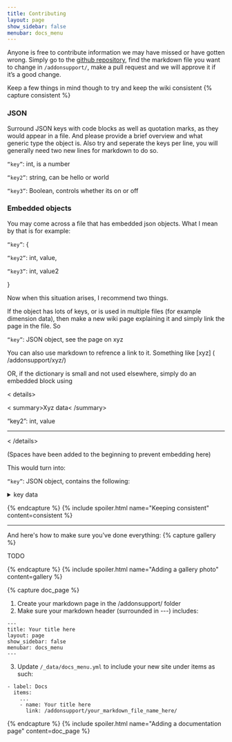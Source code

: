 ```yaml
---
title: Contributing
layout: page
show_sidebar: false
menubar: docs_menu
---
```


Anyone is free to contribute information we may have missed or have gotten wrong. Simply go to the [github repository](https://github.com/Cosmic-Mod/Cosmic-Mod.github.io/tree/main/addonsupport), find the markdown file you want to change in `/addonsupport/`, make a pull request and we will approve it if it’s a good change. 

Keep a few things in mind though to try and keep the wiki consistent
{% capture consistent %}

### JSON

Surround JSON keys with code blocks as well as quotation marks, as they would appear in a file. And please provide a brief overview and what generic type the object is. Also try and seperate the keys per line, you will generally need two new lines for markdown to do so.

`“key”`: int, is a number

`“key2”`: string, can be hello or world

`“key3”`: Boolean, controls whether its on or off

### Embedded objects

You may come across a file that has embedded json objects. What I mean by that is for example:

`“key”`: {

  `“key2”`: int, value,

  `“key3”`: int, value2

}
 
Now when this situation arises, I recommend two things.

If the object has lots of keys, or is used in multiple files (for example dimension data), then make a new wiki page explaining it and simply link the page in the file. So

`“key”`: JSON object, see the page on xyz

You can also use markdown to refrence a link to it. Something like [xyz] ( /addonsupport/xyz/)

OR, if the dictionary is small and not used elsewhere, simply do an embedded block using

< details>

< summary>Xyz data< /summary>

“key2”: int, value

***

< /details>

(Spaces have been added to the beginning to prevent embedding here)

This would turn into:

`“key”`: JSON object, contains the following:

<details>
<summary>key data</summary>

`“key2”`: int, value

`“key3”`: int, also value

***

</details>

{% endcapture %} {% include spoiler.html name="Keeping consistent" content=consistent %}

***

And here's how to make sure you've done everything:
{% capture gallery %}

TODO

{% endcapture %} {% include spoiler.html name="Adding a gallery photo" content=gallery %}

{% capture doc_page %}

1. Create your markdown page in the /addonsupport/ folder
2. Make sure your markdown header (surrounded in ---) includes:
```
---
title: Your title here
layout: page
show_sidebar: false
menubar: docs_menu
---
```
3. Update `/_data/docs_menu.yml` to include your new site under items as such:
```
- label: Docs
  items:
    ...
    - name: Your title here
      link: /addonsupport/your_markdown_file_name_here/
```

{% endcapture %} {% include spoiler.html name="Adding a documentation page" content=doc_page %}

